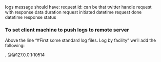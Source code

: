 logs message should have:
request id: can be that twitter handle
request with response data duration
request initiated datetime
request done datetime
response status

### To set client machine to push logs to remote server

Above the line “#First some standard log files. Log by facility” we’ll add the following:

*.*                         @@127.0.0.1:10514